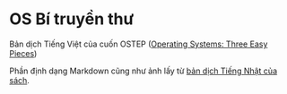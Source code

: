 # OS Bí truyền thư
Bản dịch Tiếng Việt của cuốn OSTEP ([Operating Systems: Three Easy Pieces](http://pages.cs.wisc.edu/~remzi/OSTEP/))

Phần định dạng Markdown cũng như ảnh lấy từ [bản dịch Tiếng Nhật của sách](https://github.com/syarochan/Operating-Systems-Three-Easy-Pieces-in-japanese).
